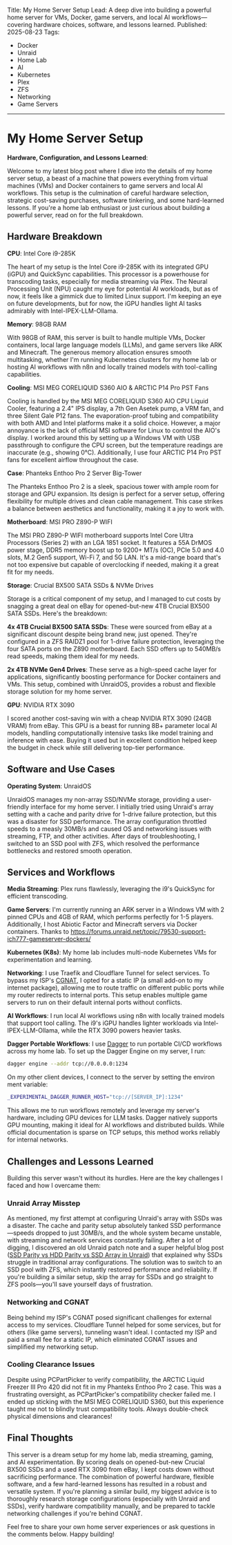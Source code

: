 Title: My Home Server Setup
Lead: A deep dive into building a powerful home server for VMs, Docker, game servers, and local AI workflows—covering hardware choices, software, and lessons learned.
Published: 2025-08-23
Tags:
  - Docker
  - Unraid
  - Home Lab
  - AI
  - Kubernetes
  - Plex
  - ZFS
  - Networking
  - Game Servers
---

# My Home Server Setup

**Hardware, Configuration, and Lessons Learned**:

Welcome to my latest blog post where I dive into the details of my home server setup, a beast of a machine that powers everything from virtual machines (VMs) and Docker containers to game servers and local AI workflows. This setup is the culmination of careful hardware selection, strategic cost-saving purchases, software tinkering, and some hard-learned lessons. If you're a home lab enthusiast or just curious about building a powerful server, read on for the full breakdown.

## Hardware Breakdown

**CPU**: Intel Core i9-285K

The heart of my setup is the Intel Core i9-285K with its integrated GPU (iGPU) and QuickSync capabilities. This processor is a powerhouse for transcoding tasks, especially for media streaming via Plex. The Neural Processing Unit (NPU) caught my eye for potential AI workloads, but as of now, it feels like a gimmick due to limited Linux support. I'm keeping an eye on future developments, but for now, the iGPU handles light AI tasks admirably with Intel-IPEX-LLM-Ollama.

**Memory**: 98GB RAM

With 98GB of RAM, this server is built to handle multiple VMs, Docker containers, local large language models (LLMs), and game servers like ARK and Minecraft. The generous memory allocation ensures smooth multitasking, whether I'm running Kubernetes clusters for my home lab or hosting AI workflows with n8n and locally trained models with tool-calling capabilities.

**Cooling**: MSI MEG CORELIQUID S360 AIO & ARCTIC P14 Pro PST Fans

Cooling is handled by the MSI MEG CORELIQUID S360 AIO CPU Liquid Cooler, featuring a 2.4" IPS display, a 7th Gen Asetek pump, a VRM fan, and three Silent Gale P12 fans. The evaporation-proof tubing and compatibility with both AMD and Intel platforms make it a solid choice. However, a major annoyance is the lack of official MSI software for Linux to control the AIO's display. I worked around this by setting up a Windows VM with USB passthrough to configure the CPU screen, but the temperature readings are inaccurate (e.g., showing 0°C). Additionally, I use four ARCTIC P14 Pro PST fans for excellent airflow throughout the case.

**Case**: Phanteks Enthoo Pro 2 Server Big-Tower

The Phanteks Enthoo Pro 2 is a sleek, spacious tower with ample room for storage and GPU expansion. Its design is perfect for a server setup, offering flexibility for multiple drives and clean cable management. This case strikes a balance between aesthetics and functionality, making it a joy to work with.

**Motherboard**: MSI PRO Z890-P WIFI

The MSI PRO Z890-P WIFI motherboard supports Intel Core Ultra Processors (Series 2) with an LGA 1851 socket. It features a 55A DrMOS power stage, DDR5 memory boost up to 9200+ MT/s (OC), PCIe 5.0 and 4.0 slots, M.2 Gen5 support, Wi-Fi 7, and 5G LAN. It's a mid-range board that's not too expensive but capable of overclocking if needed, making it a great fit for my needs.

**Storage**: Crucial BX500 SATA SSDs & NVMe Drives

Storage is a critical component of my setup, and I managed to cut costs by snagging a great deal on eBay for opened-but-new 4TB Crucial BX500 SATA SSDs. Here's the breakdown:

**4x 4TB Crucial BX500 SATA SSDs**: These were sourced from eBay at a significant discount despite being brand new, just opened. They're configured in a ZFS RAIDZ1 pool for 1-drive failure protection, leveraging the four SATA ports on the Z890 motherboard. Each SSD offers up to 540MB/s read speeds, making them ideal for my needs.

**2x 4TB NVMe Gen4 Drives**: These serve as a high-speed cache layer for applications, significantly boosting performance for Docker containers and VMs. This setup, combined with UnraidOS, provides a robust and flexible storage solution for my home server.

**GPU**: NVIDIA RTX 3090

I scored another cost-saving win with a cheap NVIDIA RTX 3090 (24GB VRAM) from eBay. This GPU is a beast for running 8B+ parameter local AI models, handling computationally intensive tasks like model training and inference with ease. Buying it used but in excellent condition helped keep the budget in check while still delivering top-tier performance.

## Software and Use Cases

**Operating System**: UnraidOS

UnraidOS manages my non-array SSD/NVMe storage, providing a user-friendly interface for my home server. I initially tried using Unraid's array setting with a cache and parity drive for 1-drive failure protection, but this was a disaster for SSD performance. The array configuration throttled speeds to a measly 30MB/s and caused OS and networking issues with streaming, FTP, and other activities. After days of troubleshooting, I switched to an SSD pool with ZFS, which resolved the performance bottlenecks and restored smooth operation.

## Services and Workflows

**Media Streaming**: Plex runs flawlessly, leveraging the i9's QuickSync for efficient transcoding.

**Game Servers**: I'm currently running an ARK server in a Windows VM with 2 pinned CPUs and 4GB of RAM, which performs perfectly for 1-5 players. Additionally, I host Abiotic Factor and Minecraft servers via Docker containers. Thanks to <https://forums.unraid.net/topic/79530-support-ich777-gameserver-dockers/>

**Kubernetes (K8s)**: My home lab includes multi-node Kubernetes VMs for experimentation and learning.

**Networking**: I use Traefik and Cloudflare Tunnel for select services. To bypass my ISP's [CGNAT](https://en.wikipedia.org/wiki/Carrier-grade_NAT), I opted for a static IP (a small add-on to my internet package), allowing me to route traffic on different public ports while my router redirects to internal ports. This setup enables multiple game servers to run on their default internal ports without conflicts.

**AI Workflows**: I run local AI workflows using n8n with locally trained models that support tool calling. The i9's iGPU handles lighter workloads via Intel-IPEX-LLM-Ollama, while the RTX 3090 powers heavier tasks.

**Dagger Portable Workflows**: I use [Dagger](https://dagger.io) to run portable CI/CD workflows across my home lab. To set up the Dagger Engine on my server, I run:

```bash
dagger engine --addr tcp://0.0.0.0:1234
```

On my other client devices, I connect to the server by setting the environ    ment variable:

```bash
_EXPERIMENTAL_DAGGER_RUNNER_HOST="tcp://[SERVER_IP]:1234"
```

This allows me to run workflows remotely and leverage my server's hardware, including GPU devices for LLM tasks. Dagger natively supports GPU mounting, making it ideal for AI workflows and distributed builds. While official documentation is sparse on TCP setups, this method works reliably for internal networks.

## Challenges and Lessons Learned

Building this server wasn't without its hurdles. Here are the key challenges I faced and how I overcame them:

### Unraid Array Misstep

As mentioned, my first attempt at configuring Unraid's array with SSDs was a disaster. The cache and parity setup absolutely tanked SSD performance—speeds dropped to just 30MB/s, and the whole system became unstable, with streaming and network services constantly failing. After a lot of digging, I discovered an old Unraid patch note and a super helpful blog post ([SSD Parity vs HDD Parity vs SSD Array in Unraid](https://www.spxlabs.com/blog/2020/11/27/ssd-parity-vs-hdd-parity-vs-ssd-array-in-unraid)) that explained why SSDs struggle in traditional array configurations. The solution was to switch to an SSD pool with ZFS, which instantly restored performance and reliability. If you're building a similar setup, skip the array for SSDs and go straight to ZFS pools—you'll save yourself days of frustration.

### Networking and CGNAT

Being behind my ISP's CGNAT posed significant challenges for external access to my services. Cloudflare Tunnel helped for some services, but for others (like game servers), tunneling wasn't ideal. I contacted my ISP and paid a small fee for a static IP, which eliminated CGNAT issues and simplified my networking setup.

### Cooling Clearance Issues

Despite using PCPartPicker to verify compatibility, the ARCTIC Liquid Freezer III Pro 420 did not fit in my Phanteks Enthoo Pro 2 case. This was a frustrating oversight, as PCPartPicker's compatibility checker failed me. I ended up sticking with the MSI MEG CORELIQUID S360, but this experience taught me not to blindly trust compatibility tools. Always double-check physical dimensions and clearances!

## Final Thoughts

This server is a dream setup for my home lab, media streaming, gaming, and AI experimentation. By scoring deals on opened-but-new Crucial BX500 SSDs and a used RTX 3090 from eBay, I kept costs down without sacrificing performance. The combination of powerful hardware, flexible software, and a few hard-learned lessons has resulted in a robust and versatile system. If you're planning a similar build, my biggest advice is to thoroughly research storage configurations (especially with Unraid and SSDs), verify hardware compatibility manually, and be prepared to tackle networking challenges if you're behind CGNAT.

Feel free to share your own home server experiences or ask questions in the comments below. Happy building!
